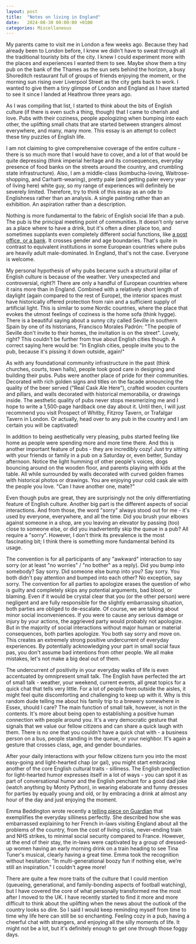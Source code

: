 ```yaml
---
layout: post
title:  "Notes on living in England"
date:   2024-08-30 00:00:00 +0100
categories: Miscellaneous
---
```


My parents came to visit me in London a few weeks ago. Because they had already been to London before, I knew we didn't have to sweat through all the traditional touristy bits of the city. I knew I could experiment more with the places and experiences I wanted them to see. Maybe show them a tiny pub on the bank of the Thames as the sun sets behind the horizon, a busy Shoreditch restaurant full of groups of friends enjoying the moment, or the morning sun rising over Liverpool Street as the city gets back to work. I wanted to give them a tiny glimpse of London and England as I have started to see it since I landed at Heathrow three years ago.

As I was compiling that list, I started to think about the bits of English culture (if there is even such a thing, though) that I came to cherish and love. Pubs with their coziness, people apologizing when bumping into each other, the uplifting small chats that are started between strangers almost everywhere, and many, many more. This essay is an attempt to collect these tiny puzzles of English life.

I am not claiming to give comprehensive coverage of the entire culture - there is so much more that I would have to cover, and a lot of that would be quite depressing (think imperial heritage and its consequences, everyday presence of food banks on the streets around the country, and crumbling state infrastructure). Also, I am a middle-class (kombucha-loving, Waitrose-shopping, and Carhartt-wearing), pretty pale (and getting paler every year of living here) white guy, so my range of experiences will definitely be severely limited. Therefore, try to think of this essay as an ode to Englishness rather than an analysis. A single painting rather than an exhibition. An aspiration rather than a description.

Nothing is more fundamental to the fabric of English social life than a pub. The pub is the principal meeting point of communities. It doesn't only serve as a place where to have a drink, but it's often a diner place too, and sometimes supplants even completely different social functions, like [a post office, or a bank](https://www.theguardian.com/lifeandstyle/2022/may/29/a-hub-for-the-village-how-locals-are-buying-up-pubs-at-risk-of-closure). It crosses gender and age boundaries. That's quite in contrast to equivalent institutions in some European countries where pubs are heavily adult male-dominated. In England, that's not the case. Everyone is welcome.

My personal hypothesis of why pubs became such a structural pillar of English culture is because of the weather. Very unexpected and controversial, right?! There are only a handful of European countries where it rains more than in England. Combined with a relatively short length of daylight (again compared to the rest of Europe), the interior spaces must have historically offered protection from rain and a sufficient supply of artificial light. This is similar to some Nordic countries, where the place that evokes the utmost feelings of coziness is the home sofa (think hygge). There is a beautiful saying about a sunny city called Seville in southern Spain by one of its historians, Francisco Morales Padrón: "The people of Seville don't invite to their homes, the invitation is on the street". Lovely, right? This couldn't be further from true about English cities though. A correct saying here would be: "In English cities, people invite you to the pub, because it's pissing it down outside, again!"

As with any foundational community infrastructure in the past (think churches, courts, town halls), people took good care in designing and building their pubs. Pubs were another place of pride for their communities. Decorated with rich golden signs and titles on the facade announcing the quality of the beer served ("Real Cask Ale Here"), crafted wooden counters and pillars, and walls decorated with historical memorabilia, or drawings inside. The aesthetic quality of pubs never stops mesmerizing me and I hope to write a 1,500-page hardback one day about it. Until then, I will just recommend you visit Prospect of Whitby, Fitzroy Tavern, or Trafalgar Tavern in London. Or actually, head over to any pub in the country and I am certain you will be captivated!

In addition to being aesthetically very pleasing, pubs started feeling like home as people were spending more and more time there. And this is another important feature of pubs - they are incredibly cozy! Just try sitting with your friends or family in a pub on a Saturday or, even better, Sunday afternoon. Notice the light humming of other people's voices, dogs bouncing around on the wooden floor, and parents playing with kids at the table. All while surrounded by walls decorated with curved golden frames with historical photos or drawings. You are enjoying your cold cask ale with the people you love. "Can I have another one, mate?"

Even though pubs are great, they are surprisingly not the only differentiating feature of English culture. Another big part is the different aspects of social interactions. And from those, the word "sorry" always stood out for me - it's used by everyone, everywhere, and all the time. Did you brush your elbows against someone in a shop, are you leaving an elevator by passing (too) close to someone else, or did you inadvertently skip the queue in a pub? All require a "sorry". However, I don't think its prevalence is the most fascinating bit; I think there is something more fundamental behind its usage.

The convention is for all participants of any "awkward" interaction to say sorry (or at least "no worries" / "no bother" as a reply). Did you bump into somebody? Say sorry. Did someone else bump into you? Say sorry. You both didn't pay attention and bumped into each other? No exception, say sorry. The convention for all parties to apologize erases the question of who is guilty and completely skips any potential arguments, bad blood, or blaming. Even if it would be crystal clear that you (or the other person) were negligent and are fully responsible for the slightly embarrassing situation, both parties are obliged to de-escalate. Of course, we are talking about minor social inconveniences. If you were to cause any serious damage or injury by your actions, the aggrieved party would probably not apologize. But in the majority of social interactions without major human or material consequences, both parties apologize. You both say sorry and move on. This creates an extremely strong positive undercurrent of everyday experiences. By potentially acknowledging your part in small social faux pas, you don't assume bad intentions from other people. We all make mistakes, let's not make a big deal out of them.

The undercurrent of positivity in your everyday walks of life is even accentuated by omnipresent small talk. The English have perfected the art of small talk - weather, your weekend, current events, all great topics for a quick chat that tells very little. For a lot of people from outside the aisles, it might feel quite discomforting and challenging to keep up with it. Why is this random dude telling me about his family trip to a brewery somewhere in Essex, should I care? The main function of small talk, however, is not in the contents. It's more about being open to establishing a positive human connection with people around you. It's a very democratic gesture that signals that we value our fellow citizens and can share a quick laugh with them. There is no one that you couldn't have a quick chat with - a business person on a bus, people standing in the queue, or your neighbor. It's again a gesture that crosses class, age, and gender boundaries.

After your daily interactions with your fellow citizens turn you into the most easy-going and light-hearted chap (or gal), you might start embracing another of the core English cultural traits - silliness. The English predilection for light-hearted humor expresses itself in a lot of ways - you can spot it as part of conversational humor and the English penchant for a good dad joke (watch anything by Monty Python), in wearing elaborate and funny dresses for parties by equally young and old, or by embracing a drink at almost any hour of the day and just enjoying the moment.

Emma Beddington wrote recently a [telling piece on Guardian](https://www.theguardian.com/commentisfree/2023/apr/23/saw-the-uk-through-the-eyes-of-my-french-in-laws-and-it-was-deeply-embarrassing) that exemplifies the everyday silliness perfectly. She described how she was embarrassed explaining to her French in-laws visiting England about all the problems of the country, from the cost of living crisis, never-ending train and NHS strikes, to minimal social security compared to France. However, at the end of their stay, the in-laws were captivated by a group of dressed-up women having an early morning drink on a train heading to see Tina Tuner's musical, clearly having a great time. Emma took the recognition without hesitation: "In multi-generational boozy fun if nothing else, we’re still an inspiration." I couldn't agree more!

There are quite a few more traits of the culture that I could mention (queueing, generational, and family-bonding aspects of football watching), but I have covered the core of what personally transformed me the most after I moved to the UK. I have recently started to find it more and more difficult to think about the uplifting when the news about the outlook of the country looks so dire. So I said I would keep reminding myself from time to time why life here can still be so enchanting. Feeling cozy in a pub, having a cheerful chat with strangers, and enjoying all the silly moments of life. It might not be a lot, but it's definitely enough to get one through those foggy days.